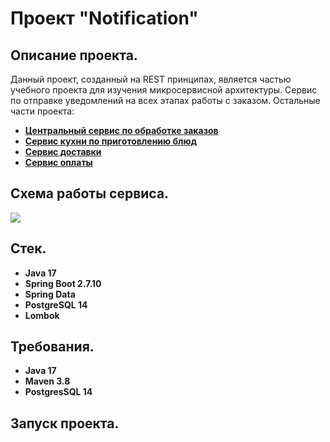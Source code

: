 # Проект "Notification"

## Описание проекта.

Данный проект, созданный на REST принципах, является частью учебного проекта для изучения микросервисной архитектуры. 
Сервис по отправке уведомлений на всех этапах работы с заказом. 
Остальные части проекта:
- **[Центральный сервис по обработке заказов](https://github.com/SevaStopAll/job4j_order)**
- **[Сервис кухни по приготовлению блюд](https://github.com/SevaStopAll/job4j_kitchen)**
- **[Сервис доставки](https://github.com/SevaStopAll/job4j_delivery)**
- **[Сервис оплаты](https://github.com/SevaStopAll/job4j_payment)**


## Схема работы сервиса.

![](files/Scheme.png)

## Стек.

- **Java 17**
- **Spring Boot 2.7.10**
- **Spring Data**
- **PostgreSQL 14**
- **Lombok**


## Требования.

- **Java 17**
- **Maven 3.8**
- **PostgresSQL 14**

## Запуск проекта.
